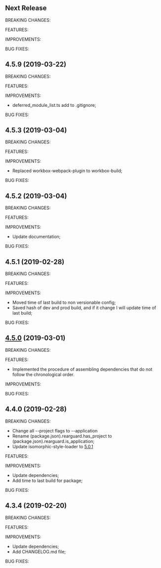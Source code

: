 ## Next Release

BREAKING CHANGES:

FEATURES:

IMPROVEMENTS:

BUG FIXES:

## 4.5.9 (2019-03-22)

BREAKING CHANGES:

FEATURES:

IMPROVEMENTS:

- deferred_module_list.ts add to .gitignore;

BUG FIXES:

## 4.5.3 (2019-03-04)

BREAKING CHANGES:

FEATURES:

IMPROVEMENTS:

- Replaced workbox-webpack-plugin to workbox-build;

BUG FIXES:

## 4.5.2 (2019-03-04)

BREAKING CHANGES:

FEATURES:

IMPROVEMENTS:

- Update documentation;

BUG FIXES:

## 4.5.1 (2019-02-28)

BREAKING CHANGES:

FEATURES:

IMPROVEMENTS:

- Moved time of last build to non versionable config;
- Saved hash of dev and prod build, and if it change I will update time of last build;

BUG FIXES:

## [4.5.0](https://gitlab.com/mitya-borodin/rearguard/tags/4.5.0) (2019-03-01)

BREAKING CHANGES:

FEATURES:

- Implemented the procedure of assembling dependencies that do not follow the chronological order.

IMPROVEMENTS:

BUG FIXES:

## 4.4.0 (2019-02-28)

BREAKING CHANGES:

- Change all --project flags to --application
- Rename (package.json).rearguard.has_project to (package.json).rearguard.is_application;
- Update isomorphic-style-loader to [5.0.1](https://github.com/kriasoft/isomorphic-style-loader/blob/master/CHANGELOG.md)

FEATURES:

IMPROVEMENTS:

- Update dependencies;
- Add time to last build for package;

BUG FIXES:

## 4.3.4 (2019-02-20)

BREAKING CHANGES:

FEATURES:

IMPROVEMENTS:

- Update dependencies;
- Add CHANGELOG.md file;

BUG FIXES:
